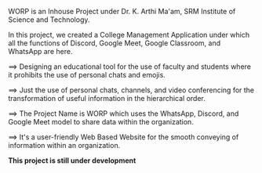 WORP is an Inhouse Project under Dr. K. Arthi Ma'am, SRM Institute of Science and Technology.

In this project, we created a College Management Application under which all the functions of Discord, Google Meet, Google Classroom, and WhatsApp are here.

==> Designing an educational tool for the use of faculty and students where it prohibits the use of personal chats and emojis.

==> Just the use of personal chats, channels, and video conferencing for the transformation of useful information in the hierarchical order.

==> The Project Name is WORP which uses the WhatsApp, Discord, and Google Meet model to share data within the organization.

==> It's a user-friendly Web Based Website for the smooth conveying of information within an organization.

**This project is still under development**
